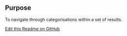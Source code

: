 ## Purpose
To navigate through categorisations within a set of results.


[Edit this Readme on GitHub](https://github.com/wellcomecollection/wellcomecollection.org/edit/main/common/views/components/TabNav/README.md)
